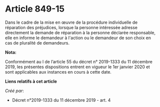 # Article 849-15

Dans le cadre de la mise en œuvre de la procédure individuelle de réparation des préjudices, lorsque la personne intéressée
adresse directement la demande de réparation à la personne déclarée responsable, elle en informe le demandeur à l'action ou
le demandeur de son choix en cas de pluralité de demandeurs.

**Nota:**

Conformément au I de l’article 55 du décret n° 2019-1333 du 11 décembre 2019, les présentes dispositions entrent en vigueur
le 1er janvier 2020 et sont applicables aux instances en cours à cette date.

**Liens relatifs à cet article**

_Créé par_:

  - Décret n°2019-1333 du 11 décembre 2019 - art. 4
